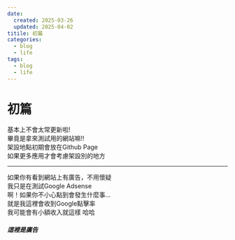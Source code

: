 ```yaml
---
date: 
  created: 2025-03-26
  updated: 2025-04-02
titile: 初篇
categories:
  - blog
  - life
tags:
  - blog
  - life
---
```


# 初篇

基本上不會太常更新啦!  
畢竟是拿來測試用的網站嘛!!  
架設地點初期會放在Github Page  
如果更多應用才會考慮架設別的地方
<!--more-->
  
  
-------
  
  
如果你有看到網站上有廣告，不用懷疑  
我只是在測試Google Adsense  
啊！如果你不小心點到會發生什麼事...  
就是我這裡會收到Google點擊率  
我可能會有小額收入就這樣 哈哈

  
  
  
##### 這裡是廣告
<div class="ad-container" id="about"></div> <!-- 廣告容器 -->